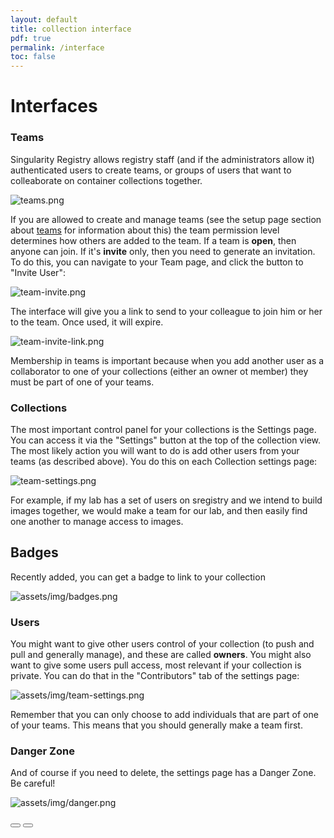 ```yaml
---
layout: default
title: collection interface
pdf: true
permalink: /interface
toc: false
---
```


# Interfaces

### Teams
Singularity Registry allows registry staff (and if the administrators allow it) authenticated users to create teams, or groups of users that want to colleaborate on container collections together.

![teams.png](assets/img/teams.png)

If you are allowed to create and manage teams (see the setup page section about [teams](/sregistry/setup#teams) for information about this) the team permission level determines how others are added to the team.  If a team is **open**, then anyone can join. If it's **invite** only, then you need to generate an invitation. To do this, you can navigate to your Team page, and click the button to "Invite User":

![team-invite.png](assets/img/team-invite.png)

The interface will give you a link to send to your colleague to join him or her to the team. Once used, it will expire.

![team-invite-link.png](assets/img/team-invite-link.png)

Membership in teams is important because when you add another user as a collaborator to one of your collections (either an owner ot member) they must be part of one of your teams.


### Collections 
The most important control panel for your collections is the Settings page. You can access it via the "Settings" button at the top of the collection view. The most likely action you will want to do is add other users from your teams (as described above). You do this on each Collection settings page:

![team-settings.png](assets/img/team-settings.png)

For example, if my lab has a set of users on sregistry and we intend to build images together, we would make a team for our lab, and then easily find one another to manage access to images.



## Badges
Recently added, you can get a badge to link to your collection

![assets/img/badges.png](assets/img/badges.png)

### Users
You might want to give other users control of your collection (to push and pull and generally manage), and these are called **owners**. You might also want to give some users pull access, most relevant if your collection is private. You can do that in the "Contributors" tab of the settings page:

![assets/img/team-settings.png](assets/img/team-settings.png)

Remember that you can only choose to add individuals that are part of one of your teams. This means that you should generally make a team first.

### Danger Zone
And of course if you need to delete, the settings page has a Danger Zone. Be careful!

![assets/img/danger.png](assets/img/danger.png)

<div>
    <a href="/sregistry/setup"><button class="previous-button btn btn-primary"><i class="fa fa-chevron-left"></i> </button></a>
    <a href="/sregistry/client"><button class="next-button btn btn-primary"><i class="fa fa-chevron-right"></i> </button></a>
</div><br>
